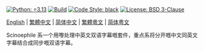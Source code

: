 [![Python: =3.13](https://img.shields.io/badge/python-3.13-green.svg)](https://docs.python.org/3/whatsnew/3.13.html)
[![Build](https://github.com/KarlTDebiec/Scinoephile/actions/workflows/build.yml/badge.svg)](https://github.com/KarlTDebiec/Scinoephile/actions/workflows/build.yml)
[![Code Style: black](https://img.shields.io/badge/code%20style-black-000000.svg)](https://github.com/psf/black)
[![License: BSD 3-Clause](https://img.shields.io/badge/license-BSD%203--Clause-blue.svg)](https://opensource.org/licenses/BSD-3-Clause)

[English](README.md) | [繁體中文](docs/README.zh-hant.md) | [简体中文](docs/README.zh-hans.md) | [繁體粵文](docs/README.yue-hant.md) | [简体粤文](docs/README.yue-hans.md)

Scinoephile 系一个用嚟处理中英文双语字幕嘅套件，重点系将分开嘅中文同英文字幕结合成同步嘅双语字幕。
